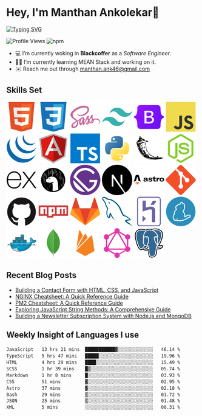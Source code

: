 # Hey, I'm Manthan Ankolekar👋

[![Typing SVG](https://readme-typing-svg.demolab.com?font=Fira+Code&pause=1000&width=435&lines=Front+End+Developer;Learn%2C+Build%2C+Repeat)](https://git.io/typing-svg)

![Profile Views](https://komarev.com/ghpvc/?username=manthanank&color=brightgreen)
![npm](https://img.shields.io/npm/dt/manthanank)
<!-- ![npm](https://img.shields.io/npm/dw/manthanank)
![npm](https://img.shields.io/npm/dm/manthanank)
![npm](https://img.shields.io/npm/dy/manthanank) -->

- 💻 I’m currently woking in **Blackcoffer** as a *Software Engineer*.
- 🧑‍💻 I’m currently learning MEAN Stack and working on it.
- ✉️ Reach me out through [manthan.ank46@gmail.com](mailto:manthan.ank46@gmail.com)

## Skills Set

![HTML5](/assets/svg/html.svg)
![CSS3](/assets/svg/css.svg)
![SASS](/assets/svg/sass.svg)
![TailwindCSS](/assets/svg/tailwindcss.svg)
![Bootstrap](/assets/svg/bootstrap.svg)
![JavaScript](/assets/svg/javascript.svg)
![jQuery](/assets/svg/jquery.svg)
![Angular](/assets/svg/angular.svg)
![Typescript](/assets/svg/typescript.svg)
![Python](/assets/svg/python.svg)
![Flask](/assets/svg/flask.svg)
![Node.js](/assets/svg/nodejs.svg)
![Express](/assets/svg/express.svg)
![Deno](/assets/svg/deno.svg)
![Gatsby](/assets/svg/gatsby.svg)
![NextJs](/assets/svg/nextjs.svg)
![Astro](/assets/svg/astro.svg)
![Git](/assets/svg/git.svg)
![GitHub](/assets/svg/github.svg)
![Npm](/assets/svg/npm.svg)
![GitLab](/assets/svg/gitlab.svg)
![MySQL](/assets/svg/mysql.svg)
![Heroku](/assets/svg/heroku.svg)
![Yarn](/assets/svg/yarn.svg)
![Docker](/assets/svg/docker.svg)
![MongoDB](/assets/svg//mongodb.svg)
![Firebase](/assets/svg/firebase.svg)
![GraphQL](/assets/svg/graphql.svg)
![Postgresql](/assets/svg/postgresql.svg)

## Recent Blog Posts

<!-- BLOG-POST-LIST:START -->
- [Building a Contact Form with HTML, CSS, and JavaScript](https://dev.to/manthanank/building-a-contact-form-with-html-css-and-javascript-2409)
- [NGINX Cheatsheet: A Quick Reference Guide](https://dev.to/manthanank/nginx-cheatsheet-a-quick-reference-guide-o0m)
- [PM2 Cheatsheet: A Quick Reference Guide](https://dev.to/manthanank/pm2-cheatsheet-a-quick-reference-guide-f6e)
- [Exploring JavaScript String Methods: A Comprehensive Guide](https://dev.to/manthanank/exploring-javascript-string-methods-a-comprehensive-guide-49m0)
- [Building a Newsletter Subscription System with Node.js and MongoDB](https://dev.to/manthanank/building-a-newsletter-subscription-system-with-nodejs-and-mongodb-2dld)
<!-- BLOG-POST-LIST:END -->

## Weekly Insight of Languages I use

<!--START_SECTION:waka-->

```txt
JavaScript   13 hrs 21 mins  ███████████▓░░░░░░░░░░░░░   46.14 %
TypeScript   5 hrs 47 mins   █████░░░░░░░░░░░░░░░░░░░░   19.96 %
HTML         4 hrs 29 mins   ████░░░░░░░░░░░░░░░░░░░░░   15.49 %
SCSS         1 hr 39 mins    █▒░░░░░░░░░░░░░░░░░░░░░░░   05.74 %
Markdown     1 hr 8 mins     █░░░░░░░░░░░░░░░░░░░░░░░░   03.93 %
CSS          51 mins         ▓░░░░░░░░░░░░░░░░░░░░░░░░   02.95 %
Astro        37 mins         ▓░░░░░░░░░░░░░░░░░░░░░░░░   02.18 %
Bash         29 mins         ▒░░░░░░░░░░░░░░░░░░░░░░░░   01.72 %
JSON         25 mins         ▒░░░░░░░░░░░░░░░░░░░░░░░░   01.48 %
XML          5 mins          ░░░░░░░░░░░░░░░░░░░░░░░░░   00.31 %
```

<!--END_SECTION:waka-->
